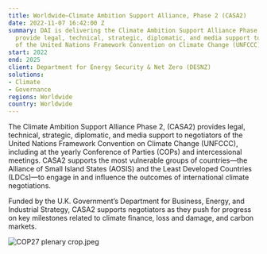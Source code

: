 ```yaml
---
title: Worldwide—Climate Ambition Support Alliance, Phase 2 (CASA2)
date: 2022-11-07 16:42:00 Z
summary: DAI is delivering the Climate Ambition Support Alliance Phase 2, CASA2 will
  provide legal, technical, strategic, diplomatic, and media support to negotiators
  of the United Nations Framework Convention on Climate Change (UNFCCC)
start: 2022
end: 2025
client: Department for Energy Security & Net Zero (DESNZ)
solutions:
- Climate
- Governance
regions: Worldwide
country: Worldwide
---
```


The Climate Ambition Support Alliance Phase 2, (CASA2) provides legal, technical, strategic, diplomatic, and media support to negotiators of the United Nations Framework Convention on Climate Change (UNFCCC), including at the yearly Conference of Parties (COPs) and intercessional meetings. CASA2 supports the most vulnerable groups of countries—the Alliance of Small Island States (AOSIS) and the Least Developed Countries (LDCs)—to engage in and influence the outcomes of international climate negotiations.

Funded by the U.K. Government’s Department for Business, Energy, and Industrial Strategy, CASA2 supports negotiators as they push for progress on key milestones related to climate finance, loss and damage, and carbon markets.  

![COP27 plenary crop.jpeg](/uploads/COP27%20plenary%20crop.jpeg)